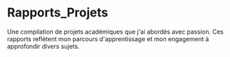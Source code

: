 # Rapports_Projets
Une compilation de projets académiques que j'ai abordés avec passion. Ces rapports reflètent mon parcours d'apprentissage et mon engagement à approfondir divers sujets. 
